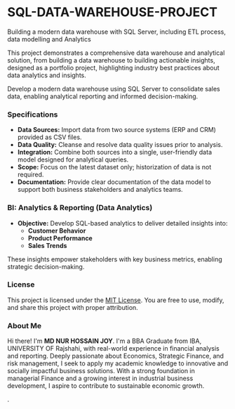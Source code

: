 # SQL-DATA-WAREHOUSE-PROJECT
Building a modern data warehouse with SQL Server, including ETL process, data modelling and Analytics

This project demonstrates a comprehensive data warehouse and analytical solution, from building a data warehouse to building actionable insights, designed as a portfolio project, highlighting industry best practices about data analytics and insights. 


Develop a modern data warehouse using SQL Server to consolidate sales data, enabling analytical reporting and informed decision-making.

### Specifications
- **Data Sources:** Import data from two source systems (ERP and CRM) provided as CSV files.
- **Data Quality:** Cleanse and resolve data quality issues prior to analysis.
- **Integration:** Combine both sources into a single, user-friendly data model designed for analytical queries.
- **Scope:** Focus on the latest dataset only; historization of data is not required.
- **Documentation:** Provide clear documentation of the data model to support both business stakeholders and analytics teams.

### BI: Analytics & Reporting (Data Analytics)
- **Objective:** Develop SQL-based analytics to deliver detailed insights into:
  - **Customer Behavior**
  - **Product Performance**
  - **Sales Trends**

These insights empower stakeholders with key business metrics, enabling strategic decision-making.

### License
This project is licensed under the [MIT License](LICENSE). You are free to use, modify, and share this project with proper attribution.

### About Me
Hi there! I'm **MD NUR HOSSAIN JOY**. I'm a BBA Graduate from IBA, UNIVERSITY OF Rajshahi, with real-world experience in financial analysis and reporting. Deeply passionate about Economics, Strategic Finance, and risk management, I seek to apply my academic knowledge to innovative and socially impactful business solutions. With a strong foundation in managerial Finance and a growing interest in industrial business development, I aspire to contribute to sustainable economic growth.

. 
